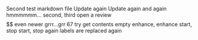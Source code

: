 Second test markdown file
Update again
Update again and again
hmmmmmm...
second, third
open a review
$$$$
$$
even newer
grrr...grr
67
try get
contents
empty
enhance, enhance
start, stop
start, stop
again
labels are replaced again

